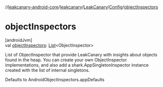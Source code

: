 //[leakcanary-android-core](../../../../index.md)/[leakcanary](../../index.md)/[LeakCanary](../index.md)/[Config](index.md)/[objectInspectors](object-inspectors.md)

# objectInspectors

[androidJvm]\
val [objectInspectors](object-inspectors.md): [List](https://kotlinlang.org/api/latest/jvm/stdlib/kotlin.collections/-list/index.html)&lt;ObjectInspector&gt;

List of ObjectInspector that provide LeakCanary with insights about objects found in the heap. You can create your own ObjectInspector implementations, and also add a shark.AppSingletonInspector instance created with the list of internal singletons.

Defaults to AndroidObjectInspectors.appDefaults
